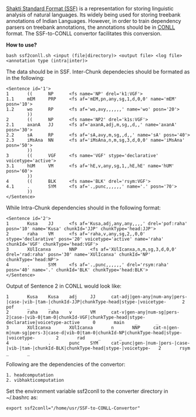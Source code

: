 [Shakti Standard Format (SSF)](http://ltrc.iiit.ac.in/nlptools2010/files/documents/SSF.pdf) is a representation for storing linguistic analysis of natural languages. Its widely being used for storing treebank annotations of Indian Languages. However, in order to train dependency parsers on treebank annotations, the annotations should be in [CONLL](https://code.google.com/p/clearparser/wiki/DataFormat) format. The SSF-to-CONLL convertor facilitates this conversion.

__How to use?__
```
bash ssf2conll.sh <input (file|directory)> <output file> <log file> <annotation type (intra|inter)>
```
The data should be in SSF. Inter-Chunk dependecies should be formated as in the following:
```
<Sentence id='1'>
1       ((      NP      <fs name='NP' drel='k1:VGF'>
1.1     mEM     PRP     <fs af='mEM,pn,any,sg,1,d,0,0' name='mEM' posn='10'>
1.2     wo      RP      <fs af='wo,avy,,,,,,' name='wo' posn='20'>
        ))
2       ((      NP      <fs name='NP2' drel='k1s:VGF'>
2.1     axanA   JJ      <fs af='axanA,adj,m,sg,,d,,' name='axanA' posn='30'>
2.2     sA      RP      <fs af='sA,avy,m,sg,,d,,' name='sA' posn='40'>
2.3     iMsAna  NN      <fs af='iMsAna,n,m,sg,3,d,0,0' name='iMsAna' posn='50'>
        ))
3       ((      VGF     <fs name='VGF' stype='declarative' voicetype='active'>
3.1     hUM     VM      <fs af='hE,v,any,sg,1,,hE,hE' name='hUM' posn='60'>
        ))
4       ((      BLK     <fs name='BLK' drel='rsym:VGF'>
4.1     .       SYM     <fs af='.,punc,,,,,,' name='.' posn='70'>
        ))
</Sentence>
```
While Intra-Chunk dependencies should in the following format:
```
<Sentence id='2'>
1       Kusa    JJ      <fs af='Kusa,adj,any,any,,,,' drel='pof:raha' posn='10' name='Kusa' chunkId='JJP' chunkType='head:JJP'>
2       raha    VM      <fs af='raha,v,any,sg,2,,0,0' stype='declarative' posn='20' voicetype='active' name='raha' chunkId='VGF' chunkType='head:VGF'>
3       XUlIcanxa       NNP     <fs af='XUlIcanxa,n,m,sg,3,d,0,0' drel='rad:raha' posn='30' name='XUlIcanxa' chunkId='NP' chunkType='head:NP'>
4       .       SYM     <fs af='.,punc,,,,,,' drel='rsym:raha' posn='40' name='.' chunkId='BLK' chunkType='head:BLK'>
</Sentence>
```
Output of Sentence 2 in CONLL would look like:
```
1       Kusa    Kusa    adj     JJ      cat-adj|gen-any|num-any|pers-|case-|vib-|tam-|chunkId-JJP|chunkType-head|stype-|voicetype-      2       pof     _       _
2       raha    raha    v       VM      cat-v|gen-any|num-sg|pers-2|case-|vib-0|tam-0|chunkId-VGF|chunkType-head|stype-declarative|voicetype-active     0       main    _       _
3       XUlIcanxa       XUlIcanxa       n       NNP     cat-n|gen-m|num-sg|pers-3|case-d|vib-0|tam-0|chunkId-NP|chunkType-head|stype-|voicetype-        2       rad     _       _
4       .       .       punc    SYM     cat-punc|gen-|num-|pers-|case-|vib-|tam-|chunkId-BLK|chunkType-head|stype-|voicetype-   2       rsym    _       _
```
Following are the dependencies of the convertor:
```
1. headcomputation
2. vibhakticomputation
```
Set the environment variable ssf2conll to the converter directory in ~/.bashrc as:
```
export ssf2conll="/home/usr/SSF-to-CONLL-Convertor"
```
